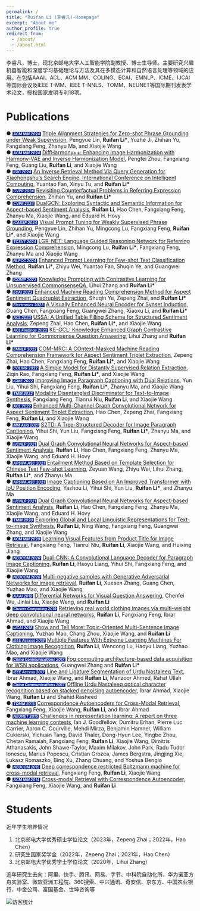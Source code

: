 ```yaml
---
permalink: /
title: "Ruifan Li (李睿凡)-Homepage"
excerpt: "About me"
author_profile: true
redirect_from: 
  - /about/
  - /about.html
---
```


李睿凡，博士，现北京邮电大学人工智能学院副教授、博士生导师。主要研究兴趣机器智能和深度学习基础理论与方法及其在多模态计算和自然语言处理等领域的应用。在包括AAAI、ACL、ACM MM、COLING、ECAI、EMNLP、ICME、IJCAI等国际会议及IEEE T-MM、IEEE T-NNLS、TOMM、NEUNET等国际期刊发表学术论文，授权国家发明专利18项。

Publications
======
&#9679;  <span style="font-size: 0.7em; color: white; background-color: #03228d; font-weight: bold; font-style: italic;"> &nbsp;ACM MM 2024 </span> &nbsp;[Triple Alignment Strategies for Zero-shot Phrase Grounding under Weak Supervision](链接), Pengyue Lin, __Ruifan Li\*__, Yuzhe Ji, Zhihan Yu, Fangxiang Feng, Zhanyu Ma, and Xiaojie Wang    
&#9679;  <span style="font-size: 0.7em; color: white; background-color: #03228d; font-weight: bold; font-style: italic;"> &nbsp;ACM MM 2024 </span> &nbsp;[DiffHarmony++: Enhancing Image Harmonization with Harmony-VAE and Inverse Harmonization Model](链接), Pengfei Zhou, Fangxiang Feng, Guang Liu, __Ruifan Li__, and Xiaojie Wang    
&#9679;  <span style="font-size: 0.7em; color: white; background-color: #03228d; font-weight: bold; font-style: italic;"> &nbsp;ICIC 2024 </span> &nbsp;[An Inverse Retrieval Method Via Query Generation for Xiaohongshu’s Search Engine, International Conference on Intelligent Computing](链接), Yuantao Fan, Xinyu Tu, and __Ruifan Li\*__    
&#9679;  <span style="font-size: 0.7em; color: white; background-color: #03228d; font-weight: bold; font-style: italic;"> &nbsp;CVPR 2024 </span> &nbsp;[Revisiting Counterfactual Problems in Referring Expression Comprehension](https://openaccess.thecvf.com/CVPR2024?day=all), Zhihan Yu, and __Ruifan Li\*__    
&#9679;  <span style="font-size: 0.7em; color: white; background-color: #03228d; font-weight: bold; font-style: italic;"> &nbsp;CVPR 2024 </span> &nbsp;[DualGCN: Exploring Syntactic and Semantic Information for Aspect-based Sentiment Analysis](https://ieeexplore.ieee.org/document/9947346), __Ruifan Li__, Hao Chen, Fangxiang Feng, Zhanyu Ma, Xiaojie Wang, and Eduard H. Hovy    
&#9679;  <span style="font-size: 0.7em; color: white; background-color: #03228d; font-weight: bold; font-style: italic;"> &nbsp;ICASSP 2024 </span> &nbsp;[Visual Prompt Tuning for Weakly Supervised Phrase Grounding](https://ieeexplore.ieee.org/document/10445738), Pengyue Lin, Zhihan Yu, Mingcong Lu, Fangxiang Feng, __Ruifan Li\*__, and Xiaojie Wang    
&#9679;  <span style="font-size: 0.7em; color: white; background-color: #03228d; font-weight: bold; font-style: italic;"> &nbsp;TCSVT 2024 </span> &nbsp;[LGR-NET: Language Guided Reasoning Network for Referring Expression Comprehension](https://ieeexplore.ieee.org/document/10463072), Mingcong Lu, __Ruifan Li\*__, Fangxiang Feng, Zhanyu Ma and Xiaojie Wang    
&#9679;  <span style="font-size: 0.7em; color: white; background-color: #03228d; font-weight: bold; font-style: italic;"> &nbsp;NLPCC 2024 </span> &nbsp;[Enhanced Prompt Learning for Few-shot Text Classification Method](https://xbna.pku.edu.cn/EN/10.13209/j.0479-8023.2023.071), __Ruifan Li\*__, Zhiyu Wei, Yuantao Fan, Shuqin Ye, and Guangwei Zhang    
&#9679;  <span style="font-size: 0.7em; color: white; background-color: #03228d; font-weight: bold; font-style: italic;"> &nbsp;ICONIP 2023 </span> &nbsp;[Knowledge Prompting with Contrastive Learning for Unsupervised CommonsenseQA](https://link.springer.com/chapter/10.1007/978-981-99-8145-8_3), Lihui Zhang and __Ruifan Li\*__    
&#9679;  <span style="font-size: 0.7em; color: white; background-color: #03228d; font-weight: bold; font-style: italic;"> &nbsp;ECAI 2023 </span> &nbsp;[Enhanced Machine Reading Comprehension Method for Aspect Sentiment Quadruplet Extraction](https://ebooks.iospress.nl/volumearticle/64532), Shuqin Ye, Zepeng Zhai, and __Ruifan Li\*__      
&#9679;  <span style="font-size: 0.7em; color: white; background-color: #03228d; font-weight: bold; font-style: italic;"> &nbsp;Electronics 2023 </span> &nbsp;[A Visually Enhanced Neural Encoder for Synset Induction](https://www.mdpi.com/2079-9292/12/16/3521), Guang Chen, Fangxiang Feng, Guangwei Zhang, Xiaoxu Li, and __Ruifan Li\*__       
&#9679;  <span style="font-size: 0.7em; color: white; background-color: #03228d; font-weight: bold; font-style: italic;"> &nbsp;ACL 2023 </span> &nbsp;[USSA: A Unified Table Filling Scheme for Structured Sentiment Analysis](https://aclanthology.org/2023.acl-long.802/), Zepeng Zhai, Hao Chen, __Ruifan Li\*__, and Xiaojie Wang     
&#9679;  <span style="font-size: 0.7em; color: white; background-color: #03228d; font-weight: bold; font-style: italic;"> &nbsp;ACL Findings 2022 </span> &nbsp;[KE-GCL: Knowledge Enhanced Graph Contrastive Learning for Commonsense Question Answering](https://aclanthology.org/2022.findings-emnlp.6/), Lihui Zhang and __Ruifan Li\*__    
&#9679;  <span style="font-size: 0.7em; color: white; background-color: #03228d; font-weight: bold; font-style: italic;"> &nbsp;EMNLP 2022 </span> &nbsp;[COM-MRC: A COntext-Masked Machine Reading Comprehension Framework for Aspect Sentiment Triplet Extraction](https://aclanthology.org/2022.emnlp-main.212/), Zepeng Zhai, Hao Chen, Fangxiang Feng, __Ruifan Li\*__, and Xiaojie Wang    
&#9679;  <span style="font-size: 0.7em; color: white; background-color: #03228d; font-weight: bold; font-style: italic;"> &nbsp;COLING 2022 </span> &nbsp;[A Simple Model for Distantly Supervised Relation Extraction](https://aclanthology.org/2022.coling-1.234/), Ziqin Rao, Fangxiang Feng, __Ruifan Li\*__, and Xiaojie Wang    
&#9679;  <span style="font-size: 0.7em; color: white; background-color: #03228d; font-weight: bold; font-style: italic;"> &nbsp;ICME 2022 </span> &nbsp;[Improving Image Paragraph Captioning with Dual Relations](https://ieeexplore.ieee.org/document/9859701), Yun Liu, Yihui Shi, Fangxiang Feng, __Ruifan Li\*__, Zhanyu Ma, and Xiaojie Wang    
&#9679;  <span style="font-size: 0.7em; color: white; background-color: #03228d; font-weight: bold; font-style: italic;"> &nbsp;TMM 2022 </span> &nbsp;[Modality Disentangled Discriminator for Text-to-Image Synthesis](https://ieeexplore.ieee.org/document/9417738), Fangxiang Feng, Tianrui Niu, __Ruifan Li__, and Xiaojie Wang    
&#9679;  <span style="font-size: 0.7em; color: white; background-color: #03228d; font-weight: bold; font-style: italic;"> &nbsp;ACL 2022 </span> &nbsp;[Enhanced Multi-Channel Graph Convolutional Network for Aspect Sentiment Triplet Extraction](https://aclanthology.org/2022.acl-long.212/), Hao Chen, Zepeng Zhai, Fangxiang Feng, __Ruifan Li__, and Xiaojie Wang    
&#9679;  <span style="font-size: 0.7em; color: white; background-color: #03228d; font-weight: bold; font-style: italic;"> &nbsp;MM Asia 2021 </span> &nbsp;[S2TD: A Tree-Structured Decoder for Image Paragraph Captioning](https://dl.acm.org/doi/10.1145/3469877.3490585), Yihui Shi, Yun Liu, Fangxiang Feng, __Ruifan Li\*__, Zhanyu Ma, and Xiaojie Wang    
&#9679;  <span style="font-size: 0.7em; color: white; background-color: #03228d; font-weight: bold; font-style: italic;"> &nbsp;IJCNLP 2021 </span> &nbsp;[Dual Graph Convolutional Neural Networks for Aspect-based Sentiment Analysis](https://aclanthology.org/2021.acl-long.494/), __Ruifan Li__, Hao Chen, Fangxiang Feng, Zhanyu Ma, Xiaojie Wang, and Eduard H. Hovy    
&#9679;  <span style="font-size: 0.7em; color: white; background-color: #03228d; font-weight: bold; font-style: italic;"> &nbsp;APSIPA ASC 2021 </span> &nbsp;[Entailment Method Based on Template Selection for Chinese Text Few-shot Learning](https://ieeexplore.ieee.org/document/9689473), Zeyuan Wang, Zhiyu Wei, Lihui Zhang, __Ruifan Li\*__, and Zhanyu Ma    
&#9679;  <span style="font-size: 0.7em; color: white; background-color: #03228d; font-weight: bold; font-style: italic;"> &nbsp;APSIPA ASC 2021 </span> &nbsp;[Image Captioning Based on An Improved Transformer with IoU Position Encoding](https://ieeexplore.ieee.org/document/9689357), Yazhou Li, Yihui Shi, Yun Liu, __Ruifan Li\*__, and Zhanyu Ma    
&#9679;  <span style="font-size: 0.7em; color: white; background-color: #03228d; font-weight: bold; font-style: italic;"> &nbsp;IJCNLP 2021 </span> &nbsp;[Dual Graph Convolutional Neural Networks for Aspect-based Sentiment Analysis](https://aclanthology.org/2021.acl-long.494/), __Ruifan Li__, Hao Chen, Fangxiang Feng, Zhanyu Ma, Xiaojie Wang, and Eduard H. Hovy        
&#9679;  <span style="font-size: 0.7em; color: white; background-color: #03228d; font-weight: bold; font-style: italic;"> &nbsp;TMM 2020 </span> &nbsp;[Exploring Global and Local Linguistic Representations for Text-to-image Synthesis](https://ieeexplore.ieee.org/document/8989803), __Ruifan Li__, Ning Wang, Fangxiang Feng, Guangwei Zhang, and Xiaojie Wang    
&#9679;  <span style="font-size: 0.7em; color: white; background-color: #03228d; font-weight: bold; font-style: italic;"> &nbsp;ACM MM 2020 </span> &nbsp;[Learning Visual Features from Product Title for Image Retrieval](https://dl.acm.org/doi/10.1145/3394171.3416296), Fangxiang Feng, Tianrui Niu, __Ruifan Li__, Xiaojie Wang, and Huixing Jiang    
&#9679;  <span style="font-size: 0.7em; color: white; background-color: #03228d; font-weight: bold; font-style: italic;"> &nbsp;NEUCOM 2020 </span> &nbsp;[Dual-CNN: A Convolutional Language Decoder for Paragraph Image Captioning](https://www.sciencedirect.com/science/article/abs/pii/S0925231220302319), __Ruifan Li__, Haoyu Liang, Yihui Shi, Fangxiang Feng, and Xiaojie Wang    
&#9679;  <span style="font-size: 0.7em; color: white; background-color: #03228d; font-weight: bold; font-style: italic;"> &nbsp;NEUCOM 2020 </span> &nbsp;[Multi-negative samples with Generative Adversarial Networks for image retrieval](https://www.sciencedirect.com/science/article/abs/pii/S0925231219308823), __Ruifan Li__, Xuesen Zhang, Guang Chen, Yuzhao Mao, and Xiaojie Wang    
&#9679;  <span style="font-size: 0.7em; color: white; background-color: #03228d; font-weight: bold; font-style: italic;"> &nbsp;AAAI 2019 </span> &nbsp;[Differential Networks for Visual Question Answering](链接), Chenfei Wu, Jinlai Liu, Xiaojie Wang, and __Ruifan Li__    
&#9679;  <span style="font-size: 0.7em; color: white; background-color: #03228d; font-weight: bold; font-style: italic;"> &nbsp;Cluster Computing 2019 </span> &nbsp;[Retrieving real world clothing images via multi-weight deep convolutional neural networks](https://link.springer.com/article/10.1007/s10586-017-1052-8), __Ruifan Li__, Fangxiang Feng, Ibrar Ahmad, and Xiaojie Wang    
&#9679;  <span style="font-size: 0.7em; color: white; background-color: #03228d; font-weight: bold; font-style: italic;"> &nbsp;IJCAI 2018 </span> &nbsp;[Show and Tell More: Topic-Oriented Multi-Sentence Image Captioning](https://www.ijcai.org/proceedings/2018/592), Yuzhao Mao, Chang Zhou, Xiaojie Wang, and __Ruifan Li__    
&#9679;  <span style="font-size: 0.7em; color: white; background-color: #03228d; font-weight: bold; font-style: italic;"> &nbsp;IEEE Access 2018 </span> &nbsp;[Multiple Features With Extreme Learning Machines For Clothing Image Recognition](https://ieeexplore.ieee.org/document/8388198), __Ruifan Li__, Wencong Lu, Haoyu Liang, Yuzhao Mao, and Xiaojie Wang    
&#9679;  <span style="font-size: 0.7em; color: white; background-color: #03228d; font-weight: bold; font-style: italic;"> &nbsp;China Communications 2017 </span> &nbsp;[Fog computing architecture-based data acquisition for WSN applications](https://ieeexplore.ieee.org/document/8233652), Guangwei Zhang and __Ruifan Li\*__    
&#9679;  <span style="font-size: 0.7em; color: white; background-color: #03228d; font-weight: bold; font-style: italic;"> &nbsp;IEEE Access 2017 </span> &nbsp;[Line and Ligature Segmentation of Urdu Nastaleeq Text](https://ieeexplore.ieee.org/document/7932054), Ibrar Ahmad, Xiaojie Wang, and __Ruifan Li__, Manzoor Ahmed, Rahat Ullah    
&#9679;  <span style="font-size: 0.7em; color: white; background-color: #03228d; font-weight: bold; font-style: italic;"> &nbsp;China Communications 2017 </span> &nbsp;[Offline Urdu Nastaleeq optical character recognition based on stacked denoising autoencoder](https://ieeexplore.ieee.org/document/7839765), Ibrar Ahmad, Xiaojie Wang, __Ruifan Li__ and Shahid Rasheed    
&#9679;  <span style="font-size: 0.7em; color: white; background-color: #03228d; font-weight: bold; font-style: italic;"> &nbsp;TOMM 2015 </span> &nbsp;[Correspondence Autoencoders for Cross-Modal Retrieval](https://dl.acm.org/doi/10.1145/2808205), Fangxiang Feng, Xiaojie Wang, __Ruifan Li__, and Ibrar Ahmad    
&#9679;  <span style="font-size: 0.7em; color: white; background-color: #03228d; font-weight: bold; font-style: italic;"> &nbsp;NEUNET 2015 </span> &nbsp;[Challenges in representation learning: A report on three machine learning contests](https://www.sciencedirect.com/science/article/abs/pii/S0893608014002159), Ian J. Goodfellow, Dumitru Erhan, Pierre Luc Carrier, Aaron C. Courville, Mehdi Mirza, Benjamin Hamner, William Cukierski, Yichuan Tang, David Thaler, Dong-Hyun Lee, Yingbo Zhou, Chetan Ramaiah, Fangxiang Feng, __Ruifan Li__, Xiaojie Wang, Dimitris Athanasakis, John Shawe-Taylor, Maxim Milakov, John Park, Radu Tudor Ionescu, Marius Popescu, Cristian Grozea, James Bergstra, Jingjing Xie, Lukasz Romaszko, Bing Xu, Zhang Chuang, and Yoshua Bengio    
&#9679;  <span style="font-size: 0.7em; color: white; background-color: #03228d; font-weight: bold; font-style: italic;"> &nbsp;NEUCOM 2015 </span> &nbsp;[Deep correspondence restricted Boltzmann machine for cross-modal retrieval](https://dl.acm.org/doi/10.1145/2808205), Fangxiang Feng, __Ruifan Li__, Xiaojie Wang    
&#9679;  <span style="font-size: 0.7em; color: white; background-color: #03228d; font-weight: bold; font-style: italic;"> &nbsp;ACM MM 2014 </span> &nbsp;[Cross-modal Retrieval with Correspondence Autoencoder](https://dl.acm.org/doi/10.1145/2647868.2654902), Fangxiang Feng, Xiaojie Wang, and __Ruifan Li__    



Students
======
近年学生培养情况    

1. 北京邮电大学优秀硕士学位论文（2023年，Zepeng Zhai；2022年，Hao Chen）    
2. 研究生国家奖学金（2022年，Zepeng Zhai；2021年，Hao Chen）    
3. 北京邮电大学优秀学士学位论文（2020年，Lihui Zhang）    


近年研究生去向：阿里、快手、腾讯、网易、字节、中科院自动化所、华为诺亚方舟实验室、微软亚洲工程院、360搜索、中兴通讯、奇安信、京东方、中国农业银行、中金公司、富国基金、世坤咨询等  
  
![访客统计](https://s01.flagcounter.com/count2/6KPu/bg_FFFFFF/txt_000000/border_CCCCCC/columns_2/maxflags_10/viewers_0/labels_0/pageviews_0/flags_0/percent_0/ "访客统计")
